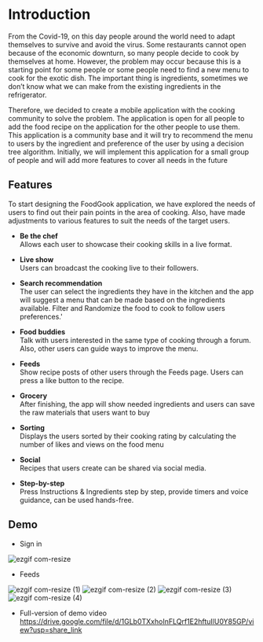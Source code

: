 # Introduction

From the Covid-19, on this day people around the world need to adapt themselves to survive and avoid
the virus. Some restaurants cannot open because of the economic downturn, so many people decide to
cook by themselves at home. However, the problem may occur because this is a starting point for some
people or some people need to find a new menu to cook for the exotic dish. The important thing is
ingredients, sometimes we don’t know what we can make from the existing ingredients in the refrigerator.

Therefore, we decided to create a mobile application with the cooking community to solve the problem.
The application is open for all people to add the food recipe on the application for the other people to use
them. This application is a community base and it will try to recommend the menu to users by the
ingredient and preference of the user by using a decision tree algorithm. Initially, we will implement this
application for a small group of people and will add more features to cover all needs in the future

## Features
To start designing the FoodGook application, we have explored the needs of users to find out their pain points in the area of cooking. Also, have made adjustments to various features to suit the needs of the target users.
- **Be the chef**       
    Allows each user to showcase their cooking skills in a live format.

- **Live show**             
    Users can broadcast the cooking live to their followers.
- **Search recommendation**    
    The user can select the ingredients they have in the kitchen and the app will suggest a menu that can be made based on the ingredients available. Filter and Randomize the food to cook to follow users preferences.'

- **Food buddies**  
    Talk with users interested in the same type of cooking through a forum. Also, other users can guide ways to improve the menu.

- **Feeds**     
    Show recipe posts of other users through the Feeds page. Users can press a like button to the recipe.
- **Grocery**       
    After finishing, the app will show needed ingredients and users can save the raw materials that users want to buy
- **Sorting**   
    Displays the users sorted by their cooking rating by calculating the number of likes and views on the food menu
- **Social**    
    Recipes that users create can be shared via social media.
- **Step-by-step**  
    Press Instructions & Ingredients step by step, provide timers and voice guidance, can be used hands-free.

## Demo

- Sign in
 
![ezgif com-resize](https://user-images.githubusercontent.com/80881226/224565553-cd9dba2e-bede-44d4-bfef-36cf9a3fdea0.gif)
- Feeds
 
![ezgif com-resize (1)](https://user-images.githubusercontent.com/80881226/224565813-44fe0f69-a2c4-4c8a-b215-325a42abef94.gif)
![ezgif com-resize (2)](https://user-images.githubusercontent.com/80881226/224566181-b7b3fe64-83ac-42b0-a1ff-dbe27622d440.gif) 
![ezgif com-resize (3)](https://user-images.githubusercontent.com/80881226/224566355-3cdfd8b9-f827-4db5-a3ee-0bc8ebc55579.gif)
![ezgif com-resize (4)](https://user-images.githubusercontent.com/80881226/224566409-ddbd5c92-9cf4-46d8-b5f2-bb2f3f028a1c.gif)

- Full-version of demo video
   https://drive.google.com/file/d/1GLb0TXxhoInFLQrf1E2hftuIlU0Y85GP/view?usp=share_link




